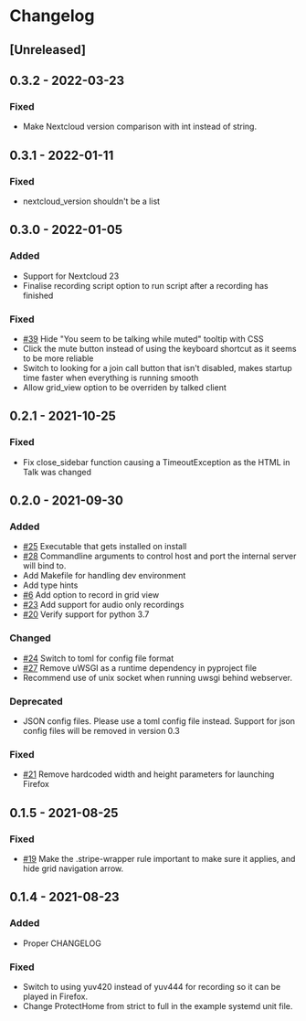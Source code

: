 # Changelog

## [Unreleased]

## 0.3.2 - 2022-03-23

### Fixed

-   Make Nextcloud version comparison with int instead of string.

## 0.3.1 - 2022-01-11

### Fixed

-   nextcloud_version shouldn't be a list

## 0.3.0 - 2022-01-05

### Added

-   Support for Nextcloud 23
-   Finalise recording script option to run script after a recording has finished

### Fixed

-   [#39](https://github.com/MetaProvide/talked/issues/39) Hide "You seem to be talking while muted" tooltip with CSS
-   Click the mute button instead of using the keyboard shortcut as it seems to be more reliable
-   Switch to looking for a join call button that isn't disabled, makes startup time faster when everything is running smooth
-   Allow grid_view option to be overriden by talked client

## 0.2.1 - 2021-10-25

### Fixed

-   Fix close_sidebar function causing a TimeoutException as the HTML in Talk was changed

## 0.2.0 - 2021-09-30

### Added

-   [#25](https://github.com/MetaProvide/talked/issues/25) Executable that gets installed on install
-   [#28](https://github.com/MetaProvide/talked/issues/28) Commandline arguments to control host and port the internal server will bind to.
-   Add Makefile for handling dev environment
-   Add type hints
-   [#6](https://github.com/MetaProvide/talked/issues/6) Add option to record in grid view
-   [#23](https://github.com/MetaProvide/talked/issues/23) Add support for audio only recordings
-   [#20](https://github.com/MetaProvide/talked/issues/20) Verify support for python 3.7

### Changed

-   [#24](https://github.com/MetaProvide/talked/issues/24) Switch to toml for config file format
-   [#27](https://github.com/MetaProvide/talked/issues/27) Remove uWSGI as a runtime dependency in pyproject file
-   Recommend use of unix socket when running uwsgi behind webserver.

### Deprecated

-   JSON config files. Please use a toml config file instead. Support for json config files will be removed in version 0.3

### Fixed

-   [#21](https://github.com/MetaProvide/talked/issues/21) Remove hardcoded width and height parameters for launching Firefox

## 0.1.5 - 2021-08-25

### Fixed

-   [#19](https://github.com/MetaProvide/talked/issues/19) Make the .stripe-wrapper rule important to make sure it applies, and hide grid navigation arrow.

## 0.1.4 - 2021-08-23

### Added

-   Proper CHANGELOG

### Fixed

-   Switch to using yuv420 instead of yuv444 for recording so it can be played in Firefox.
-   Change ProtectHome from strict to full in the example systemd unit file.

